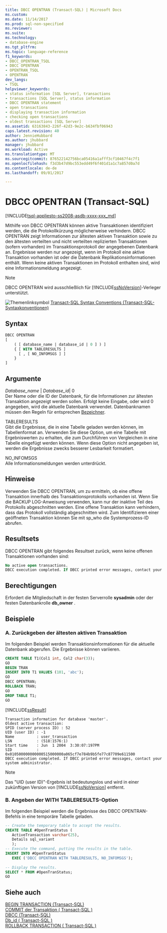 ```yaml
---
title: DBCC OPENTRAN (Transact-SQL) | Microsoft Docs
ms.custom: 
ms.date: 11/14/2017
ms.prod: sql-non-specified
ms.reviewer: 
ms.suite: 
ms.technology:
- database-engine
ms.tgt_pltfrm: 
ms.topic: language-reference
f1_keywords:
- DBCC_OPENTRAN_TSQL
- DBCC OPENTRAN
- OPENTRAN_TSQL
- OPENTRAN
dev_langs:
- TSQL
helpviewer_keywords:
- status information [SQL Server], transactions
- transactions [SQL Server], status information
- DBCC OPENTRAN statement
- open transactions
- displaying transaction information
- checking open transactions
- oldest transactions [SQL Server]
ms.assetid: 63163843-226f-42d3-9e2c-b634fbf06943
caps.latest.revision: 40
author: JennieHubbard
ms.author: jhubbard
manager: jhubbard
ms.workload: Active
ms.translationtype: MT
ms.sourcegitcommit: 876522142756bca05416a1afff3cf10467f4c7f1
ms.openlocfilehash: f3d3b47d9bc553edd49f6f401d1a1c7a857d0a7d
ms.contentlocale: de-de
ms.lasthandoff: 09/01/2017

---
```

# <a name="dbcc-opentran-transact-sql"></a>DBCC OPENTRAN (Transact-SQL)
[!INCLUDE[tsql-appliesto-ss2008-asdb-xxxx-xxx_md](../../includes/tsql-appliesto-ss2008-asdb-xxxx-xxx-md.md)]

Mithilfe von DBCC OPENTRAN können aktive Transaktionen identifiziert werden, die die Protokollkürzung möglicherweise verhindern. DBCC OPENTRAN zeigt Informationen zur ältesten aktiven Transaktion sowie zu den ältesten verteilten und nicht verteilten replizierten Transaktionen (sofern vorhanden) im Transaktionsprotokoll der angegebenen Datenbank an. Ergebnisse werden nur angezeigt, wenn im Protokoll eine aktive Transaktion vorhanden ist oder die Datenbank Replikationsinformationen enthält. Wenn keine aktiven Transaktionen im Protokoll enthalten sind, wird eine Informationsmeldung angezeigt.
  
> [!NOTE]  
>  DBCC OPENTRAN wird ausschließlich für [!INCLUDE[ssNoVersion](../../includes/ssnoversion-md.md)]-Verleger unterstützt.  
  
![Themenlinksymbol](../../database-engine/configure-windows/media/topic-link.gif "Topic link icon") [Transact-SQL Syntax Conventions (Transact-SQL-Syntaxkonventionen)](../../t-sql/language-elements/transact-sql-syntax-conventions-transact-sql.md)
  
## <a name="syntax"></a>Syntax  
  
```sql
DBCC OPENTRAN   
[   
    ( [ database_name | database_id | 0 ] ) ]  
    { [ WITH TABLERESULTS ]  
      [ , [ NO_INFOMSGS ] ]  
    }  
]   
```  
  
## <a name="arguments"></a>Argumente  
 *Database_name* | *Database_id*| 0  
 Der Name oder die ID der Datenbank, für die Informationen zur ältesten Transaktion angezeigt werden sollen. Erfolgt keine Eingabe, oder wird 0 angegeben, wird die aktuelle Datenbank verwendet. Datenbanknamen müssen den Regeln für entsprechen [Bezeichner](../../relational-databases/databases/database-identifiers.md).  
  
 TABLERESULTS  
 Gibt die Ergebnisse, die in eine Tabelle geladen werden können, im Tabellenformat an. Verwenden Sie diese Option, um eine Tabelle mit Ergebniswerten zu erhalten, die zum Durchführen von Vergleichen in eine Tabelle eingefügt werden können. Wenn diese Option nicht angegeben ist, werden die Ergebnisse zwecks besserer Lesbarkeit formatiert.  
  
 NO_INFOMSGS  
 Alle Informationsmeldungen werden unterdrückt.  
  
## <a name="remarks"></a>Hinweise  
Verwenden Sie DBCC OPENTRAN, um zu ermitteln, ob eine offene Transaktion innerhalb des Transaktionsprotokolls vorhanden ist. Wenn Sie die BACKUP LOG-Anweisung verwenden, kann nur der inaktive Teil des Protokolls abgeschnitten werden. Eine offene Transaktion kann verhindern, dass das Protokoll vollständig abgeschnitten wird. Zum Identifizieren einer geöffneten Transaktion können Sie mit sp_who die Systemprozess-ID abrufen.
  
## <a name="result-sets"></a>Resultsets  
DBCC OPENTRAN gibt folgendes Resultset zurück, wenn keine offenen Transaktionen vorhanden sind:
  
```sql
No active open transactions.  
DBCC execution completed. If DBCC printed error messages, contact your system administrator.  
```  
  
## <a name="permissions"></a>Berechtigungen  
Erfordert die Mitgliedschaft in der festen Serverrolle **sysadmin** oder der festen Datenbankrolle **db_owner** .
  
## <a name="examples"></a>Beispiele  
### <a name="a-returning-the-oldest-active-transaction"></a>A. Zurückgeben der ältesten aktiven Transaktion  
Im folgenden Beispiel werden Transaktionsinformationen für die aktuelle Datenbank abgerufen. Die Ergebnisse können variieren.
  
```sql  
CREATE TABLE T1(Col1 int, Col2 char(3));  
GO  
BEGIN TRAN  
INSERT INTO T1 VALUES (101, 'abc');  
GO  
DBCC OPENTRAN;  
ROLLBACK TRAN;  
GO  
DROP TABLE T1;  
GO  
```  
  
[!INCLUDE[ssResult](../../includes/ssresult-md.md)]
  
```
Transaction information for database 'master'.
Oldest active transaction:
SPID (server process ID) : 52
UID (user ID) : -1
Name          : user_transaction
LSN           : (518:1576:1)
Start time    : Jun  1 2004  3:30:07:197PM
SID           : 0x010500000000000515000000a065cf7e784b9b5fe77c87709e611500
DBCC execution completed. If DBCC printed error messages, contact your system administrator.
```
  
> [!NOTE]  
>  Das "UID (user ID)"-Ergebnis ist bedeutungslos und wird in einer zukünftigen Version von [!INCLUDE[ssNoVersion](../../includes/ssnoversion-md.md)] entfernt.  
  
### <a name="b-specifying-the-with-tableresults-option"></a>B. Angeben der WITH TABLERESULTS-Option  
Im folgenden Beispiel werden die Ergebnisse des DBCC OPENTRAN-Befehls in eine temporäre Tabelle geladen.
  
```sql  
-- Create the temporary table to accept the results.  
CREATE TABLE #OpenTranStatus (  
   ActiveTransaction varchar(25),  
   Details sql_variant   
   );  
-- Execute the command, putting the results in the table.  
INSERT INTO #OpenTranStatus   
   EXEC ('DBCC OPENTRAN WITH TABLERESULTS, NO_INFOMSGS');  
  
-- Display the results.  
SELECT * FROM #OpenTranStatus;  
GO  
```  
  
## <a name="see-also"></a>Siehe auch  
[BEGIN TRANSACTION &#40;Transact-SQL&#41;](../../t-sql/language-elements/begin-transaction-transact-sql.md)  
[COMMIT der Transaktion &#40; Transact-SQL &#41;](../../t-sql/language-elements/commit-transaction-transact-sql.md)  
[DBCC &#40;Transact-SQL&#41;](../../t-sql/database-console-commands/dbcc-transact-sql.md)  
[Db_id &#40; Transact-SQL &#41;](../../t-sql/functions/db-id-transact-sql.md)  
[ROLLBACK TRANSACTION &#40; Transact-SQL &#41;](../../t-sql/language-elements/rollback-transaction-transact-sql.md)
  
  

